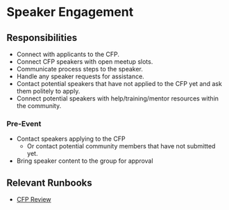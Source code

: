 # Speaker Engagement

## Responsibilities

- Connect with applicants to the CFP.
- Connect CFP speakers with open meetup slots.
- Communicate process steps to the speaker.
- Handle any speaker requests for assistance.
- Contact potential speakers that have not applied to the CFP yet and ask them politely to apply.
- Connect potential speakers with help/training/mentor resources within the community.

### Pre-Event

- Contact speakers applying to the CFP
    - Or contact potential community members that have not submitted yet.
- Bring speaker content to the group for approval

## Relevant Runbooks

- [CFP Review](../runbooks/cfp-review.md)
